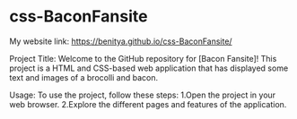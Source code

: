 # css-BaconFansite

My website link: https://benitya.github.io/css-BaconFansite/

Project Title: Welcome to the GitHub repository for [Bacon Fansite]! This project is a HTML and CSS-based web application that has displayed some text and images of a brocolli and bacon.

Usage: To use the project, follow these steps: 
1.Open the project in your web browser. 
2.Explore the different pages and features of the application.
